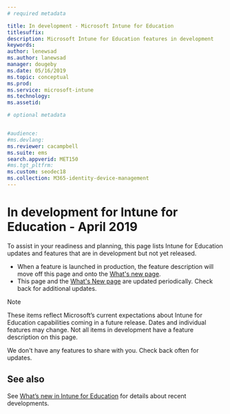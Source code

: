 ```yaml
---
# required metadata

title: In development - Microsoft Intune for Education
titlesuffix: 
description: Microsoft Intune for Education features in development
keywords:
author: lenewsad  
ms.author: lanewsad   
manager: dougeby
ms.date: 05/16/2019 
ms.topic: conceptual
ms.prod:
ms.service: microsoft-intune
ms.technology:
ms.assetid: 

# optional metadata


#audience:
#ms.devlang:
ms.reviewer: cacampbell
ms.suite: ems
search.appverid: MET150
#ms.tgt_pltfrm:
ms.custom: seodec18
ms.collection: M365-identity-device-management
---
```


# In development for Intune for Education - April 2019

To assist in your readiness and planning, this page lists Intune for Education updates and features that are in development but not yet released. 

- When a feature is launched in production, the feature description will move off this page and onto the [What's new page](whats-new-in-edu.md).
- This page and the [What's New page](whats-new-in-edu.md) are updated periodically. Check back for additional updates.  

> [!Note]
> These items reflect Microsoft’s current expectations about Intune for Education capabilities coming in a future release. Dates and individual features may change. Not all items in development have a feature description on this page.   

<!-- 1906 start-->  
We don't have any features to share with you. Check back often for updates.  

## See also  
See [What’s new in Intune for Education](whats-new-in-edu.md) for details about recent developments.  

